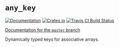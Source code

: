 # `any_key`

[![Documentation](https://docs.rs/any_key/badge.svg)](https://docs.rs/any_key)
[![Crates.io](https://img.shields.io/crates/v/any_key.svg)](https://crates.io/crates/any_key)
[![Travis CI Build Status](https://travis-ci.org/Rufflewind/any_key.svg?branch=master)](https://travis-ci.org/Rufflewind/any_key)

[Documentation for the `master` branch](https://rufflewind.com/any_key)

Dynamically typed keys for associative arrays.

